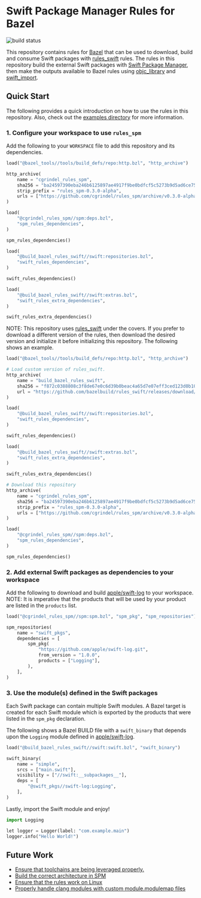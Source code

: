 # Swift Package Manager Rules for Bazel

![build status](https://github.com/cgrindel/rules_spm/actions/workflows/bazel.yml/badge.svg)

This repository contains rules for [Bazel](https://bazel.build/) that can be used to download, build
and consume Swift packages with [rules_swift](https://github.com/bazelbuild/rules_swift) rules.  The
rules in this repository build the external Swift packages with [Swift Package
Manager](https://swift.org/package-manager/), then make the outputs available to Bazel rules using
[objc_library](https://docs.bazel.build/versions/main/be/objective-c.html#objc_library) and
[swift_import](https://github.com/bazelbuild/rules_swift/blob/master/doc/rules.md#swift_import).


## Quick Start

The following provides a quick introduction on how to use the rules in this repository. Also, check
out the [examples directory](examples/) for more information.


### 1. Configure your workspace to use `rules_spm`

Add the following to your `WORKSPACE` file to add this repository and its dependencies.

```python
load("@bazel_tools//tools/build_defs/repo:http.bzl", "http_archive")

http_archive(
    name = "cgrindel_rules_spm",
    sha256 = "ba24597390eba246b6125897ae4917f9be0bdfcf5c5273b9d5ad6ce75a57c791",
    strip_prefix = "rules_spm-0.3.0-alpha",
    urls = ["https://github.com/cgrindel/rules_spm/archive/v0.3.0-alpha.tar.gz"],
)

load(
    "@cgrindel_rules_spm//spm:deps.bzl",
    "spm_rules_dependencies",
)

spm_rules_dependencies()

load(
    "@build_bazel_rules_swift//swift:repositories.bzl",
    "swift_rules_dependencies",
)

swift_rules_dependencies()

load(
    "@build_bazel_rules_swift//swift:extras.bzl",
    "swift_rules_extra_dependencies",
)

swift_rules_extra_dependencies()
```

NOTE: This repository uses [rules_swift](https://github.com/bazelbuild/rules_swift) under the
covers. If you prefer to download a different version of the rules, then download the desired
version and initialize it before initializing this repository. The following shows an example.

```python
load("@bazel_tools//tools/build_defs/repo:http.bzl", "http_archive")

# Load custom version of rules_swift.
http_archive(
    name = "build_bazel_rules_swift",
    sha256 = "f872c0388808c3f8de67e0c6d39b0beac4a65d7e07eff3ced123d0b102046fb6",
    url = "https://github.com/bazelbuild/rules_swift/releases/download/0.23.0/rules_swift.0.23.0.tar.gz",
)

load(
    "@build_bazel_rules_swift//swift:repositories.bzl",
    "swift_rules_dependencies",
)

swift_rules_dependencies()

load(
    "@build_bazel_rules_swift//swift:extras.bzl",
    "swift_rules_extra_dependencies",
)

swift_rules_extra_dependencies()

# Download this repository 
http_archive(
    name = "cgrindel_rules_spm",
    sha256 = "ba24597390eba246b6125897ae4917f9be0bdfcf5c5273b9d5ad6ce75a57c791",
    strip_prefix = "rules_spm-0.3.0-alpha",
    urls = ["https://github.com/cgrindel/rules_spm/archive/v0.3.0-alpha.tar.gz"],
)

load(
    "@cgrindel_rules_spm//spm:deps.bzl",
    "spm_rules_dependencies",
)

spm_rules_dependencies()
```

### 2. Add external Swift packages as dependencies to your workspace

Add the following to download and build [apple/swift-log](https://github.com/apple/swift-log) to
your workspace. NOTE: It is imperative that the products that will be used by your product are 
listed in the `products` list.

```python
load("@cgrindel_rules_spm//spm:spm.bzl", "spm_pkg", "spm_repositories")

spm_repositories(
    name = "swift_pkgs",
    dependencies = [
        spm_pkg(
            "https://github.com/apple/swift-log.git",
            from_version = "1.0.0",
            products = ["Logging"],
        ),
    ],
)
```

### 3. Use the module(s) defined in the Swift packages

Each Swift package can contain multiple Swift modules. A Bazel target is created for each Swift
module which is exported by the products that were listed in the `spm_pkg` declaration.

The following shows a Bazel BUILD file with a `swift_binary` that depends upon the `Logging` module
defined in [apple/swift-log](https://github.com/apple/swift-log).

```python
load("@build_bazel_rules_swift//swift:swift.bzl", "swift_binary")

swift_binary(
    name = "simple",
    srcs = ["main.swift"],
    visibility = ["//swift:__subpackages__"],
    deps = [
        "@swift_pkgs//swift-log:Logging",
    ],
)
```

Lastly, import the Swift module and enjoy!

```python
import Logging

let logger = Logger(label: "com.example.main")
logger.info("Hello World!")
```

## Future Work

- [Ensure that toolchains are being leveraged properly.](https://github.com/cgrindel/rules_spm/issues/4)
- [Build the correct architecture in SPM](https://github.com/cgrindel/rules_spm/issues/5)
- [Ensure that the rules work on Linux](https://github.com/cgrindel/rules_spm/issues/24)
- [Properly handle clang modules with custom module.modulemap files](https://github.com/cgrindel/rules_spm/issues/19)

